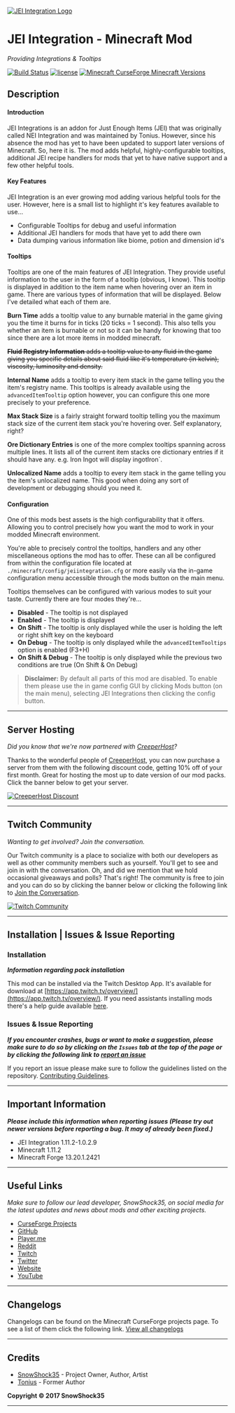 [![JEI Integration Logo](https://content.blamesnow.co.uk/mods/jeiintegration/1024_1024.png)](https://minecraft.curseforce.com/projects/jei-integration/)
# JEI Integration - Minecraft Mod
_Providing Integrations & Tooltips_

[![Build Status](https://img.shields.io/travis/SnowShock35/JEIIntegration/master.svg?style=flat-square)](https://travis-ci.org/SnowShock35/JEIIntegration) [![license](https://img.shields.io/github/license/SnowShock35/JEIIntegration.svg?style=flat-square)](https://github.com/SnowShock35/JEIIntegration/blob/master/LICENSE) [![Minecraft CurseForge Minecraft Versions](http://cf.way2muchnoise.eu/versions/jei-integration.svg)](https://minecraft.curseforge.com/projects/jei-integration/)
## Description
#### Introduction

JEI Integrations is an addon for Just Enough Items (JEI) that was originally called NEI Integration and was maintained by Tonius. However, since his absence the mod has yet to have been updated to support later versions of Minecraft. So, here it is. The mod adds helpful, highly-configurable tooltips, additional JEI recipe handlers for mods that yet to have native support and a few other helpful tools.

#### Key Features

JEI Integration is an ever growing mod adding various helpful tools for the user. However, here is a small list to highlight it's key features available to use...

* Configurable Tooltips for debug and useful information
* Additional JEI handlers for mods that have yet to add there own
* Data dumping various information like biome, potion and dimension id's

#### Tooltips

Tooltips are one of the main features of JEI Integration. They provide useful information to the user in the form of a tooltip (obvious, I know). This tooltip is displayed in addition to the item name when hovering over an item in game. There are various types of information that will be displayed. Below I've detailed what each of them are.

**Burn Time** adds a tooltip value to any burnable material in the game giving you the time it burns for in ticks (20 ticks = 1 second). This also tells you whether an item is burnable or not so it can be handy for knowing that too since there are a lot more items in modded minecraft.

~~**Fluid Registry Information** adds a tooltip value to any fluid in the game giving you specific details about said fluid like it's temperature (in kelvin), viscosity, luminosity and density.~~

**Internal Name** adds a tooltip to every item stack in the game telling you the item's registry name. This tooltips is already available using the `advancedItemTooltip` option however, you can configure this one more precisely to your preference.

**Max Stack Size** is a fairly straight forward tooltip telling you the maximum stack size of the current item stack you're hovering over. Self explanatory, right?

**Ore Dictionary Entries** is one of the more complex tooltips spanning across multiple lines. It lists all of the current item stacks ore dictionary entries if it should have any. e.g. Iron Ingot will display ingotIron`.

**Unlocalized Name** adds a tooltip to every item stack in the game telling you the item's unlocalized name. This good when doing any sort of development or debugging should you need it.

#### Configuration

One of this mods best assets is the high configurability that it offers. Allowing you to control precisely how you want the mod to work in your modded Minecraft environment. 

You're able to precisely control the tooltips, handlers and any other miscellaneous options the mod has to offer. These can all be configured from within the configuration file located at `./minecraft/config/jeiintegration.cfg` or more easily via the in-game configuration menu accessible through the mods button on the main menu.

Tooltips themselves can be configured with various modes to suit your taste. Currently there are four modes they're...
                    
* **Disabled** - The tooltip is not displayed
* **Enabled** - The tooltip is displayed
* **On Shift** - The tooltip is only displayed while the user is holding the left or right shift key on the keyboard
* **On Debug** - The tooltip is only displayed while the `advancedItemTooltips` option is enabled (F3+H)
* **On Shift & Debug** - The tooltip is only displayed while the previous two conditions are true (On Shift & On Debug)

> **Disclaimer:** By default all parts of this mod are disabled. To enable them please use the in game config GUI by clicking Mods button (on the main menu), selecting JEI Integrations then clicking the config button.

***

## Server Hosting

_Did you know that we're now partnered with [CreeperHost](https://creeper.host)?_

Thanks to the wonderful people of [CreeperHost](https://creeper.host), you can now purchase a server from them with the following discount code, getting 10% off of your first month. Great for hosting the most up to date version of our mod packs. Click the banner below to get your server.

[![CreeperHost Discount](https://content.blamesnow.co.uk/CREEPER_HOST.png)](http://partners.creeper.host/r/snowshock35xbe)

***

## Twitch Community

_Wanting to get involved? Join the conversation._

Our Twitch community is a place to socialize with both our developers as well as other community members such as yourself. You'll get to see and join in with the conversation. Oh, and did we mention that we hold occasional giveaways and polls? That's right! The community is free to join and you can do so by clicking the banner below or clicking the following link to [Join the Conversation](https://invite.twitch.tv/RordanShovelTooth).

[![Twitch Community](https://content.blamesnow.co.uk/Twitch_Large.jpeg)](https://invite.twitch.tv/RordanShovelTooth)

***

## Installation | Issues & Issue Reporting
### Installation

**_Information regarding pack installation_**

This mod can be installed via the Twitch Desktop App. It's available for download at [https://app.twitch.tv/overview/](https://app.twitch.tv/overview/). If you need assistants installing mods there's a help guide available [here](https://help.twitch.tv/customer/en/portal/articles/2744534-game-profiles#AddingMods).

### Issues & Issue Reporting

**_If you encounter crashes, bugs or want to make a suggestion, please make sure to do so by clicking on the `Issues` tab at the top of the page or by clicking the following link to [report an issue](https://github.com/snowshock35/jeiintegration/issues/)_**

If you report an issue please make sure to follow the guidelines listed on the repository. [Contributing Guidelines](https://github.com/snowshock35/jeiintegration/blob/master/.github/CONTRIBUTING.md).

***

## Important Information

**_Please include this information when reporting issues (Please try out newer versions before reporting a bug. It may of already been fixed.)_**

* JEI Integration 1.11.2-1.0.2.9
* Minecraft 1.11.2
* Minecraft Forge 13.20.1.2421

***

## Useful Links

_Make sure to follow our lead developer, SnowShock35, on social media for the latest updates and news about mods and other exciting projects._

* [CurseForge Projects](https://minecraft.curseforge.com/members/snowshock35/projects)
* [GitHub](https://github.com/SnowShock35)
* [Player.me](https://player.me/SnowShock35)
* [Reddit](https://reddit.com/u/SnowShock35)
* [Twitch](https://twitch.tv/SnowShock35)
* [Twitter](https://twitter.com/SnowShock35)
* [Website](https://SnowShock35.com)
* [YouTube](https://youtube.com/user/XSnowShockX35)

***

## Changelogs

Changelogs can be found on the Minecraft CurseForge projects page. To see a list of them click the following link. [View all changelogs](https://minecraft.curseforge.com/projects/jei-integration/files/)

***

## Credits

* [SnowShock35](https://twitter.com/SnowShock35) - Project Owner, Author, Artist
* [Tonius](https://twitter.com/ToniusMods) - Former Author

**Copyright © 2017 SnowShock35**

***